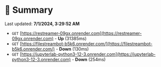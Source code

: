 # 📖 Summary
Last updated: **7/1/2024, 3:29:52 AM**

- `GET` [https://restreamer-09gx.onrender.com](https://restreamer-09gx.onrender.com) - **Up** (31385ms)
- `GET` [https://filestreambot-b5k6.onrender.com/](https://filestreambot-b5k6.onrender.com/) - **Down** (130ms)
- `GET` [https://jupyterlab-python3-12-3.onrender.com](https://jupyterlab-python3-12-3.onrender.com) - **Down** (254ms)
